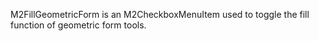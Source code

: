 M2FillGeometricForm is an M2CheckboxMenuItem used to toggle the fill function of geometric form tools.
